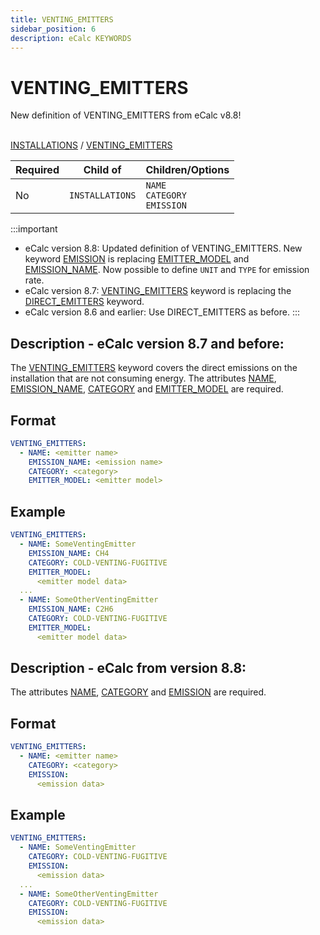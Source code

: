```yaml
---
title: VENTING_EMITTERS
sidebar_position: 6
description: eCalc KEYWORDS
---
```

# VENTING_EMITTERS

<span className="major-change-new-feature"> New definition of VENTING_EMITTERS from eCalc v8.8!
</span> 
<br></br>

[INSTALLATIONS](/about/references/keywords/INSTALLATIONS.md) / 
[VENTING_EMITTERS](/about/references/keywords_tree/VENTING_EMITTERS/index.md)


| Required | Child of                  | Children/Options                             |
|----------|---------------------------|----------------------------------------------|
| No       | `INSTALLATIONS`      | `NAME` <br /> `CATEGORY`  <br />  `EMISSION` |

:::important
- eCalc version 8.8: Updated definition of VENTING_EMITTERS. New keyword [EMISSION](/about/references/keywords_tree/VENTING_EMITTERS/EMISSION/index.md) is replacing [EMITTER_MODEL](/about/references/keywords/EMITTER_MODEL.md) and [EMISSION_NAME](/about/references/keywords/EMISSION_NAME.md). Now possible to define `UNIT` and `TYPE` for emission rate.  
- eCalc version 8.7: [VENTING_EMITTERS](/about/references/keywords_tree/VENTING_EMITTERS/index.md) keyword is replacing the [DIRECT_EMITTERS](/about/references/keywords/DIRECT_EMITTERS.md) keyword.
- eCalc version 8.6 and earlier: Use DIRECT_EMITTERS as before.
:::


## Description - eCalc version 8.7 and before:
The [VENTING_EMITTERS](/about/references/keywords/VENTING_EMITTERS_TREE/index.md) keyword covers the direct emissions on the installation
that are not consuming energy. The attributes [NAME](/about/references/keywords/NAME.md),
[EMISSION_NAME](/about/references/keywords/EMISSION_NAME.md), [CATEGORY](/about/references/keywords/CATEGORY.md) and
[EMITTER_MODEL](/about/references/keywords/EMITTER_MODEL.md) are required.

## Format
~~~~~~~~yaml
VENTING_EMITTERS:
  - NAME: <emitter name>
    EMISSION_NAME: <emission name>
    CATEGORY: <category>
    EMITTER_MODEL: <emitter model>
~~~~~~~~

## Example
~~~~~~~~yaml
VENTING_EMITTERS:
  - NAME: SomeVentingEmitter
    EMISSION_NAME: CH4
    CATEGORY: COLD-VENTING-FUGITIVE
    EMITTER_MODEL:
      <emitter model data>
  ...
  - NAME: SomeOtherVentingEmitter
    EMISSION_NAME: C2H6
    CATEGORY: COLD-VENTING-FUGITIVE
    EMITTER_MODEL:
      <emitter model data>
~~~~~~~~

## Description - eCalc from version 8.8:
The attributes [NAME](/about/references/keywords/NAME.md), [CATEGORY](/about/references/keywords/CATEGORY.md) and
[EMISSION](/about/references/keywords/VENTING_EMITTERS_TREE/EMISSION/index.md) are required.

## Format
~~~~~~~~yaml
VENTING_EMITTERS:
  - NAME: <emitter name>
    CATEGORY: <category>
    EMISSION:
      <emission data>

~~~~~~~~

## Example
~~~~~~~~yaml
VENTING_EMITTERS:
  - NAME: SomeVentingEmitter
    CATEGORY: COLD-VENTING-FUGITIVE
    EMISSION:
      <emission data>
  ...
  - NAME: SomeOtherVentingEmitter
    CATEGORY: COLD-VENTING-FUGITIVE
    EMISSION:
      <emission data>
~~~~~~~~
